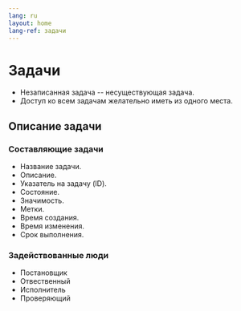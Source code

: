 ```yaml
---
lang: ru
layout: home
lang-ref: задачи
---
```


# Задачи

- Незаписанная задача -- несуществующая задача.
- Доступ ко всем задачам желательно иметь из одного места.

## Описание задачи

### Составляющие задачи

- Название задачи.
- Описание.
- Указатель на задачу (ID).
- Состояние.
- Значимость.
- Метки.
- Время создания.
- Время изменения.
- Срок выполнения.

### Задействованные люди

- Постановщик
- Отвественный
- Исполнитель
- Проверяющий
